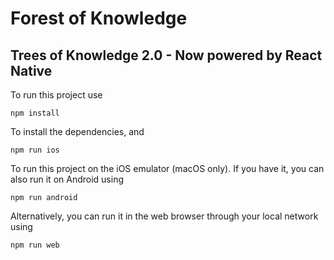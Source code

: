 # Forest of Knowledge
## Trees of Knowledge 2.0 - Now powered by React Native

To run this project use 

```
npm install
```

To install the dependencies, and 

```
npm run ios
```

To run this project on the iOS emulator (macOS only). 
If you have it, you can also run it on Android using 

```
npm run android
```

Alternatively, you can run it in the web browser through your local network using

```
npm run web
```